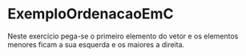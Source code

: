 # ExemploOrdenacaoEmC
Neste exercício pega-se o primeiro elemento do vetor e os elementos menores ficam a sua esquerda e os maiores a direita.
